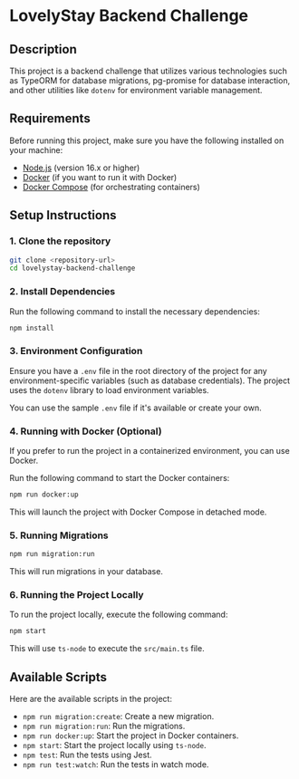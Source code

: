 # LovelyStay Backend Challenge

## Description

This project is a backend challenge that utilizes various technologies such as TypeORM for database migrations, pg-promise for database interaction, and other utilities like `dotenv` for environment variable management.

## Requirements

Before running this project, make sure you have the following installed on your machine:

- [Node.js](https://nodejs.org/) (version 16.x or higher)
- [Docker](https://www.docker.com/) (if you want to run it with Docker)
- [Docker Compose](https://docs.docker.com/compose/) (for orchestrating containers)

## Setup Instructions

### 1. Clone the repository

```bash
git clone <repository-url>
cd lovelystay-backend-challenge
```

### 2. Install Dependencies

Run the following command to install the necessary dependencies:

```bash
npm install
```

### 3. Environment Configuration

Ensure you have a `.env` file in the root directory of the project for any environment-specific variables (such as database credentials). The project uses the `dotenv` library to load environment variables.

You can use the sample `.env` file if it's available or create your own.

### 4. Running with Docker (Optional)

If you prefer to run the project in a containerized environment, you can use Docker.

Run the following command to start the Docker containers:

```bash
npm run docker:up
```

This will launch the project with Docker Compose in detached mode.

### 5. Running Migrations

```bash
npm run migration:run
```

This will run migrations in your database.

### 6. Running the Project Locally

To run the project locally, execute the following command:

```bash
npm start
```

This will use `ts-node` to execute the `src/main.ts` file.

## Available Scripts

Here are the available scripts in the project:

- `npm run migration:create`: Create a new migration.
- `npm run migration:run`: Run the migrations.
- `npm run docker:up`: Start the project in Docker containers.
- `npm start`: Start the project locally using `ts-node`.
- `npm test`: Run the tests using Jest.
- `npm run test:watch`: Run the tests in watch mode.
